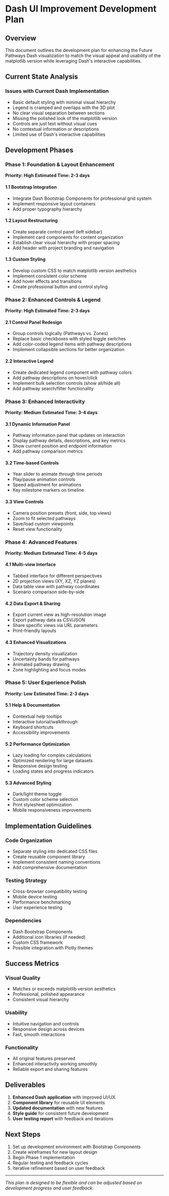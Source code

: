 # Dash UI Improvement Development Plan

## Overview
This document outlines the development plan for enhancing the Future Pathways Dash visualization to match the visual appeal and usability of the matplotlib version while leveraging Dash's interactive capabilities.

## Current State Analysis

### Issues with Current Dash Implementation
- Basic default styling with minimal visual hierarchy
- Legend is cramped and overlaps with the 3D plot
- No clear visual separation between sections
- Missing the polished look of the matplotlib version
- Controls are just text without visual cues
- No contextual information or descriptions
- Limited use of Dash's interactive capabilities

## Development Phases

### Phase 1: Foundation & Layout Enhancement
**Priority: High**
**Estimated Time: 2-3 days**

#### 1.1 Bootstrap Integration
- Integrate Dash Bootstrap Components for professional grid system
- Implement responsive layout containers
- Add proper typography hierarchy

#### 1.2 Layout Restructuring
- Create separate control panel (left sidebar)
- Implement card components for content organization
- Establish clear visual hierarchy with proper spacing
- Add header with project branding and navigation

#### 1.3 Custom Styling
- Develop custom CSS to match matplotlib version aesthetics
- Implement consistent color scheme
- Add hover effects and transitions
- Create professional button and control styling

### Phase 2: Enhanced Controls & Legend
**Priority: High**
**Estimated Time: 2-3 days**

#### 2.1 Control Panel Redesign
- Group controls logically (Pathways vs. Zones)
- Replace basic checkboxes with styled toggle switches
- Add color-coded legend items with pathway descriptions
- Implement collapsible sections for better organization

#### 2.2 Interactive Legend
- Create dedicated legend component with pathway colors
- Add pathway descriptions on hover/click
- Implement bulk selection controls (show all/hide all)
- Add pathway search/filter functionality

### Phase 3: Enhanced Interactivity
**Priority: Medium**
**Estimated Time: 3-4 days**

#### 3.1 Dynamic Information Panel
- Pathway information panel that updates on interaction
- Display pathway details, descriptions, and key metrics
- Show current position and endpoint information
- Add pathway comparison metrics

#### 3.2 Time-based Controls
- Year slider to animate through time periods
- Play/pause animation controls
- Speed adjustment for animations
- Key milestone markers on timeline

#### 3.3 View Controls
- Camera position presets (front, side, top views)
- Zoom to fit selected pathways
- Save/load custom viewpoints
- Reset view functionality

### Phase 4: Advanced Features
**Priority: Medium**
**Estimated Time: 4-5 days**

#### 4.1 Multi-view Interface
- Tabbed interface for different perspectives
- 2D projection views (XY, XZ, YZ planes)
- Data table view with pathway coordinates
- Scenario comparison side-by-side

#### 4.2 Data Export & Sharing
- Export current view as high-resolution image
- Export pathway data as CSV/JSON
- Share specific views via URL parameters
- Print-friendly layouts

#### 4.3 Enhanced Visualizations
- Trajectory density visualization
- Uncertainty bands for pathways
- Animated pathway drawing
- Zone highlighting and focus modes

### Phase 5: User Experience Polish
**Priority: Low**
**Estimated Time: 2-3 days**

#### 5.1 Help & Documentation
- Contextual help tooltips
- Interactive tutorial/walkthrough
- Keyboard shortcuts
- Accessibility improvements

#### 5.2 Performance Optimization
- Lazy loading for complex calculations
- Optimized rendering for large datasets
- Responsive design testing
- Loading states and progress indicators

#### 5.3 Advanced Styling
- Dark/light theme toggle
- Custom color scheme selection
- Print stylesheet optimization
- Mobile responsiveness improvements

## Implementation Guidelines

### Code Organization
- Separate styling into dedicated CSS files
- Create reusable component library
- Implement consistent naming conventions
- Add comprehensive documentation

### Testing Strategy
- Cross-browser compatibility testing
- Mobile device testing
- Performance benchmarking
- User experience testing

### Dependencies
- Dash Bootstrap Components
- Additional icon libraries (if needed)
- Custom CSS framework
- Possible integration with Plotly themes

## Success Metrics

### Visual Quality
- Matches or exceeds matplotlib version aesthetics
- Professional, polished appearance
- Consistent visual hierarchy

### Usability
- Intuitive navigation and controls
- Responsive design across devices
- Fast, smooth interactions

### Functionality
- All original features preserved
- Enhanced interactivity working smoothly
- Reliable export and sharing features

## Deliverables

1. **Enhanced Dash application** with improved UI/UX
2. **Component library** for reusable UI elements
3. **Updated documentation** with new features
4. **Style guide** for consistent future development
5. **User testing report** with feedback and iterations

## Next Steps

1. Set up development environment with Bootstrap Components
2. Create wireframes for new layout design
3. Begin Phase 1 implementation
4. Regular testing and feedback cycles
5. Iterative refinement based on user feedback

---

*This plan is designed to be flexible and can be adjusted based on development progress and user feedback.*